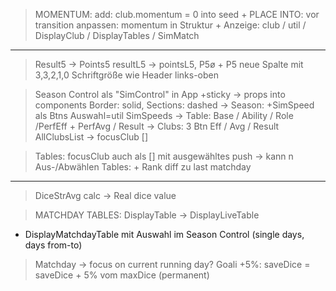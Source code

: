 > MOMENTUM:
add: club.momentum = 0 into seed + PLACE INTO: vor transition
anpassen: momentum in Struktur + Anzeige: club / util / DisplayClub / DisplayTables / SimMatch

---

> Result5 -> Points5
resultL5 -> pointsL5, P5ø + P5 neue Spalte mit 3,3,2,1,0 Schriftgröße wie Header links-oben


> Season Control als "SimControl" in App +sticky -> props into components
Border: solid, Sections: dashed
    -> Season: +SimSpeed als Btns Auswahl=util SimSpeeds
    -> Table: Base / Ability / Role /PerfEff + PerfAvg / Result
    -> Clubs: 3 Btn Eff / Avg / Result
        AllClubsList -> focusClub []


> Tables: focusClub auch als [] mit ausgewähltes push -> kann n Aus-/Abwählen
> Tables: + Rank diff zu last matchday


---

> DiceStrAvg calc -> Real dice value


> MATCHDAY TABLES:
DisplayTable -> DisplayLiveTable 
+ DisplayMatchdayTable mit Auswahl im Season Control (single days, days from-to)


> Matchday -> focus on current running day?
> Goali +5%: saveDice = saveDice + 5% vom maxDice (permanent)